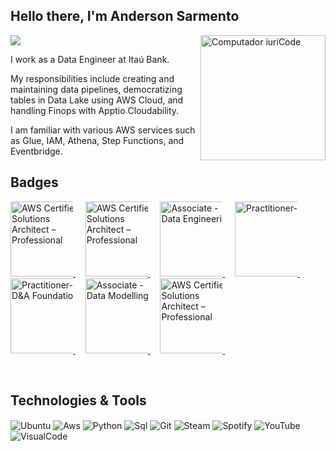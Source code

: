 <div align="left">
  
## Hello there, I'm Anderson Sarmento  
<a href="https://www.linkedin.com/in/anderson-sarmento/" target="_blank"><img src="https://img.shields.io/badge/-LinkedIn-%230077B5?style=for-the-badge&logo=linkedin&logoColor=white"  target="_blank"></a> 
<img src="https://raw.githubusercontent.com/MicaelliMedeiros/micaellimedeiros/master/image/computer-illustration.png" min-width="400px" max-width="200px" width="200px" align="right" alt="Computador iuriCode">

I work as a Data Engineer at Itaú Bank.<p>
My responsibilities include creating and maintaining data pipelines, democratizing tables in Data Lake using AWS Cloud, and handling Finops with Apptio Cloudability. <p>
I am familiar with various AWS services such as Glue, IAM, Athena, Step Functions, and Eventbridge. <p>

## Badges  
</div>
<p align="left">
<a 
   href="https://www.credly.com/badges/6e637984-4a6f-476a-9c44-c0096f6f5e19/public_url"
   target="_blank" 
   title="Badge AWS Certified Cloud Practitioner"
   alt="AWS Certified Cloud Practitioner">
   <img 
      src="https://user-images.githubusercontent.com/509054/163974726-600afdfa-d161-4013-824d-20e168dc5efc.png"
      alt="AWS Certified Solutions Architect – Professional"
      width="120px" 
      style="max-width:100px;"  />
  </a>&nbsp; &nbsp;
<a 
   href="https://www.credly.com/earner/earned/badge/feacb947-8306-4b62-bd57-865da60434fd"
   target="_blank" 
   title="Professional - Data Engineering"
   alt="Professional - Data Engineering">
   <img 
      src="https://images.credly.com/images/57cd0782-e05d-40f6-ac99-139e8727b945/image.png"
      alt="AWS Certified Solutions Architect – Professional"
      width="120px" 
      style="max-width:100px;"  />
  </a>&nbsp; &nbsp;  
  <a
   href="http://badges.com.br/share/8ce8014aaef3f754b7ed17e33f6728bb.php?a=3712"
   target="_blank"
   alt="Associate - Data Engineering"
   title="Associate - Data Engineering">
   <img 
      src="https://brasilopenbadge.com.br/badge/3712.png?"
      alt="Associate - Data Engineering" 
      width="120px" 
      style="max-width:100px;"/>
   </a>&nbsp; &nbsp;  
  <a
  <a
   href="http://badges.com.br/share/929b2a238ef0fba68031a583a89ecb64.php?a=3706"
   target="_blank"
   alt="Practitioner-Leadership D&A"
   title="Practitioner-Leadership D&A">
   <img 
      src="https://brasilopenbadge.com.br/badge/3706.png"
      alt="Practitioner-" 
      width="120px" 
      style="max-width:100px;"/>
   </a>&nbsp; &nbsp;  
  <a
   href="http://badges.com.br/share/ddd0b008bd601ac58d61599f3fb37571.php?a=3694"
   target="_blank"
   alt="Practitioner-D&A Foundation"
   title="Practitioner-D&A Foundation">
   <img 
      src="https://brasilopenbadge.com.br/badge/3694.png"
      alt="Practitioner-D&A Foundation" 
      width="120px" 
      style="max-width:100px;"/>
   </a>&nbsp; &nbsp;
    <a
   href="https://www.credly.com/badges/7e5864af-2eea-4d43-86fd-4a339d59bcae"
   target="_blank" 
   title="Associate - Data Modelling"
   alt="Associate - Data Modelling">
   <img 
      src="https://images.credly.com/images/dbbbaffb-5117-4da2-9b03-eae604acbf51/image.png"
      alt="Associate - Data Modelling"
      width="120px" 
      style="max-width:100px;"  />
  </a>&nbsp; &nbsp;
  <a 
   href="https://en.wikipedia.org/wiki/ThunderCats_(1985_TV_series)"
   target="_blank" 
   title="Badge Thundercats"
   alt="Thundercats">
   <img 
      src="https://media.tenor.com/WKHXxZDFdhQAAAAi/thundercats-mografic.gif"
      alt="AWS Certified Solutions Architect – Professional"
      width="120px" 
      style="max-width:100px;"  />
  </a>&nbsp; &nbsp;  
  
 &nbsp;
 &nbsp;

## Technologies & Tools 
<img align="center" alt="Ubuntu" src="https://img.shields.io/badge/Ubuntu-E95420?style=for-the-badge&logo=ubuntu&logoColor=white"/>   <img align="center" alt="Aws" src="https://img.shields.io/badge/Amazon_AWS-232F3E?style=for-the-badge&logo=amazon-aws&logoColor=white"/>    <img align="center" alt="Python" src="https://img.shields.io/badge/Python-3776AB?style=for-the-badge&logo=python&logoColor=white"/>   <img align="center" alt="Sql" src="https://img.shields.io/badge/MySQL-00000F?style=for-the-badge&logo=mysql&logoColor=white"/>   <img align="center" alt="Git" src="https://img.shields.io/badge/GIT-E44C30?style=for-the-badge&logo=git&logoColor=white"/>   <img align="center" alt="Steam" src="https://img.shields.io/badge/Steam-000000?style=for-the-badge&logo=steam&logoColor=white"/>   <img align="center" alt="Spotify" src="https://img.shields.io/badge/Spotify-1ED760?&style=for-the-badge&logo=spotify&logoColor=white"/>   <img align="center" alt="YouTube" src="https://img.shields.io/badge/YouTube-FF0000?style=for-the-badge&logo=youtube&logoColor=white"/> <img align="center" alt="VisualCode" src="https://img.shields.io/badge/Visual_Studio_Code-0078D4?style=for-the-badge&logo=visual%20studio%20code&logoColor=white"/>





